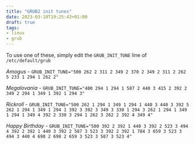 ```yaml
---
title: "GRUB2 init tunes"
date: 2023-03-10T19:25:43+01:00
draft: true
tags: 
- linux
- grub
---
```


To use one of these, simply edit the `GRUB_INIT_TUNE` line of `/etc/default/grub`

*Amogus* - `GRUB_INIT_TUNE="500 262 2 311 2 349 2 370 2 349 2 311 2 262 5 233 1 294 1 262 2"`

*Megalovania* - `GRUB_INIT_TUNE="400 294 1 294 1 587 2 440 3 415 2 392 2 349 2 294 1 349 1 392 1 294 3"`

*Rickroll* - `GRUB_INIT_TUNE="500 262 1 294 1 349 1 294 1 440 3 440 3 392 5 262 1 294 1 349 1 294 1 392 3 392 3 349 3 330 1 294 3 262 1 294 1 349 1 294 1 349 4 392 2 330 3 294 1 262 3 262 2 392 4 349 4"`

*Happy Birthday* - `GRUB_INIT_TUNE="500 392 2 392 1 440 3 392 2 523 3 494 4 392 2 392 1 440 3 392 2 587 3 523 3 392 2 392 1 784 3 659 3 523 3 494 3 440 4 698 2 698 2 659 3 523 3 587 3 523 4"`
